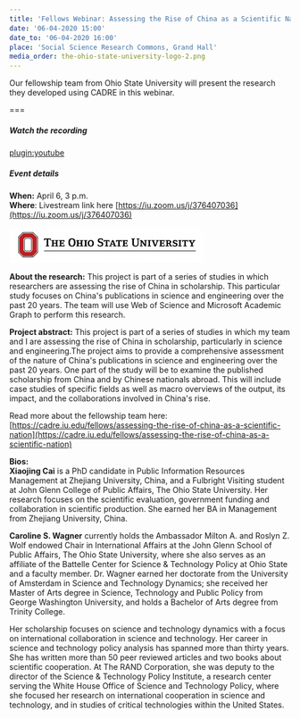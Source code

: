 ```yaml
---
title: 'Fellows Webinar: Assessing the Rise of China as a Scientific Nation'
date: '06-04-2020 15:00'
date_to: '06-04-2020 16:00'
place: 'Social Science Research Commons, Grand Hall'
media_order: the-ohio-state-university-logo-2.png
---
```


Our fellowship team from Ohio State University will present the research they developed using CADRE in this webinar.

===

##### Watch the recording

[plugin:youtube](https://youtu.be/Ylhq7JpZAXI)

##### Event details
**When:** April 6, 3 p.m.  
**Where**: Livestream link here [https://iu.zoom.us/j/376407036](https://iu.zoom.us/j/376407036)

![Logo for Ohio State University.](the-ohio-state-university-logo-2.png?classes=float-right)

**About the research:** This project is part of a series of studies in which researchers are assessing the rise of China in scholarship. This particular study focuses on China's publications in science and engineering over the past 20 years. The team will use Web of Science and Microsoft Academic Graph to perform this research.

**Project abstract:**
This project is part of a series of studies in which my team and I are assessing the rise of China in scholarship, particularly in science and engineering.The project aims to provide a comprehensive assessment of the nature of China's publications in science and engineering over the past 20 years. One part of the study will be to examine the published scholarship from China and by Chinese nationals abroad. This will include case studies of specific fields as well as macro overviews of the output, its impact, and the collaborations involved in China's rise.

Read more about the fellowship team here: [https://cadre.iu.edu/fellows/assessing-the-rise-of-china-as-a-scientific-nation](https://cadre.iu.edu/fellows/assessing-the-rise-of-china-as-a-scientific-nation)

**Bios:**  
**Xiaojing Cai** is a PhD candidate in Public Information Resources Management at Zhejiang University, China, and a Fulbright Visiting student at John Glenn College of Public Affairs, The Ohio State University. Her research focuses on the scientific evaluation, government funding and collaboration in scientific production. She earned her BA in Management from Zhejiang University, China.


**Caroline S. Wagner** currently holds the Ambassador Milton A. and Roslyn Z. Wolf endowed Chair in International Affairs at the John Glenn School of Public Affairs, The Ohio State University, where she also serves as an affiliate of the Battelle Center for Science & Technology Policy at Ohio State and a faculty member. Dr. Wagner earned her doctorate from the University of Amsterdam in Science and Technology Dynamics; she received her Master of Arts degree in Science, Technology and Public Policy from George Washington University, and holds a Bachelor of Arts degree from Trinity College.

Her scholarship focuses on science and technology dynamics with a focus on international collaboration in science and technology. Her career in science and technology policy analysis has spanned more than thirty years. She has written more than 50 peer reviewed articles and two books about scientific cooperation. At The RAND Corporation, she was deputy to the director of the Science & Technology Policy Institute, a research center serving the White House Office of Science and Technology Policy, where she focused her research on international cooperation in science and technology, and in studies of critical technologies within the United States.